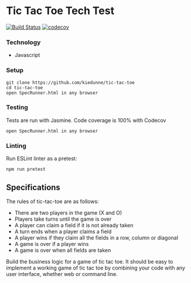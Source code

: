 # Tic Tac Toe Tech Test

[![Build Status](https://travis-ci.org/kiedunne/tic-tac-toe.svg?branch=master)](https://travis-ci.org/kiedunne/tic-tac-toe)
[![codecov](https://codecov.io/gh/kiedunne/tic-tac-toe/branch/master/graph/badge.svg)](https://codecov.io/gh/kiedunne/tic-tac-toe)

### Technology

* Javascript

### Setup

```
git clone https://github.com/kiedunne/tic-tac-toe
cd tic-tac-toe
open SpecRunner.html in any browser
```

### Testing

Tests are run with Jasmine. Code coverage is 100% with Codecov
```
open SpecRunner.html in any browser
```

### Linting

Run ESLint linter as a pretest:
```
npm run pretest
```
## Specifications

The rules of tic-tac-toe are as follows:

* There are two players in the game (X and O)
* Players take turns until the game is over
* A player can claim a field if it is not already taken
* A turn ends when a player claims a field
* A player wins if they claim all the fields in a row, column or diagonal
* A game is over if a player wins
* A game is over when all fields are taken

Build the business logic for a game of tic tac toe. It should be easy to implement a working game of tic tac toe by combining your code with any user interface, whether web or command line.
